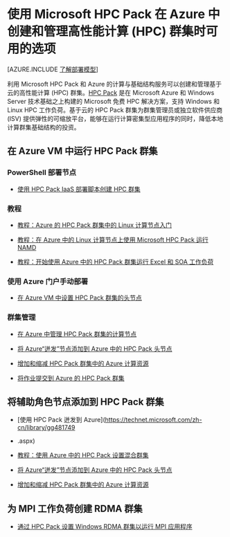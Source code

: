 <properties
 pageTitle="云中的 HPC Pack 群集选项 | Windows Azure"
 description="了解用于在 Azure 云中创建和管理高性能计算 (HPC) 群集的 Microsoft HPC Pack 选项"
 services="virtual-machines,cloud-services"
 documentationCenter=""
 authors="dlepow"
 manager="timlt"
 editor=""
 tags="azure-resource-manager,azure-service-management"/>
<tags
	ms.service="virtual-machines"
	ms.date="10/08/2015"
	wacn.date="11/27/2015"/>

# 使用 Microsoft HPC Pack 在 Azure 中创建和管理高性能计算 (HPC) 群集时可用的选项

[AZURE.INCLUDE [了解部署模型](../includes/learn-about-deployment-models-both-include.md)]


利用 Microsoft HPC Pack 和 Azure 的计算与基础结构服务可以创建和管理基于云的高性能计算 (HPC) 群集。[HPC Pack](https://technet.microsoft.com/zh-cn/library/jj899572.aspx) 是在 Microsoft Azure 和 Windows Server 技术基础之上构建的 Microsoft 免费 HPC 解决方案，支持 Windows 和 Linux HPC 工作负荷。基于云的 HPC Pack 群集为群集管理员或独立软件供应商 (ISV) 提供弹性的可缩放平台，能够在运行计算密集型应用程序的同时，降低本地计算群集基础结构的投资。

<!-- Take advantage of automated tools for HPC Pack cluster deployment in Azure VMs, including an HPC Pack image that can be used with either Azure quickstart templates or Azure PowerShell scripts, or deploy your cluster manually in the Azure portal.-->


## 在 Azure VM 中运行 HPC Pack 群集

### PowerShell 部署节点

* [使用 HPC Pack IaaS 部署脚本创建 HPC 群集](/documentation/articles/virtual-machines-hpcpack-cluster-powershell-script)

### 教程

* [教程：Azure 的 HPC Pack 群集中的 Linux 计算节点入门](../virtual-machines/virtual-machines-linux-cluster-hpcpack.md)

* [教程：在 Azure 中的 Linux 计算节点上使用 Microsoft HPC Pack 运行 NAMD](../virtual-machines/virtual-machines-linux-cluster-hpcpack-namd.md)

* [教程：开始使用 Azure 中的 HPC Pack 群集运行 Excel 和 SOA 工作负荷](../virtual-machines/virtual-machines-excel-cluster-hpcpack.md)



### 使用 Azure 门户手动部署



* [在 Azure VM 中设置 HPC Pack 群集的头节点](/documentation/articles/virtual-machines-hpcpack-cluster-headnode)

### 群集管理

* [在 Azure 中管理 HPC Pack 群集的计算节点](/documentation/articles/virtual-machines-hpcpack-cluster-node-manage)

* [将 Azure“迸发”节点添加到 Azure 中的 HPC Pack 头节点](/documentation/articles/virtual-machines-hpcpack-cluster-node-burst)

* [增加和缩减 HPC Pack 群集中的 Azure 计算资源](/documentation/articles/virtual-machines-hpcpack-cluster-node-autogrowshrink)

* [将作业提交到 Azure 的 HPC Pack 群集](/documentation/articles/virtual-machines-hpcpack-cluster-submit-jobs)



## 将辅助角色节点添加到 HPC Pack 群集


* [使用 HPC Pack 迸发到 Azure](https://technet.microsoft.com/zh-cn/library/gg481749
* .aspx)

* [教程：使用 Azure 中的 HPC Pack 设置混合群集](../cloud-services/cloud-services-setup-hybrid-hpcpack-cluster.md)

* [将 Azure“迸发”节点添加到 Azure 中的 HPC Pack 头节点](/documentation/articles/virtual-machines-hpcpack-cluster-node-burst)

* [增加和缩减 HPC Pack 群集中的 Azure 计算资源](/documentation/articles/virtual-machines-hpcpack-cluster-node-autogrowshrink)


## 为 MPI 工作负荷创建 RDMA 群集

* [通过 HPC Pack 设置 Windows RDMA 群集以运行 MPI 应用程序](/documentation/articles/virtual-machines-windows-hpcpack-cluster-rdma)

<!-- * [Set up a Linux RDMA cluster to run MPI applications](/documentation/articles/virtual-machines-linux-hpcpack-cluster-rdma) -->

<!---HONumber=82-->